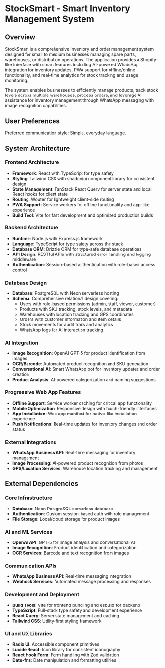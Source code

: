 # StockSmart - Smart Inventory Management System

## Overview

StockSmart is a comprehensive inventory and order management system designed for small to medium businesses managing spare parts, warehouses, or distribution operations. The application provides a Shopify-like interface with smart features including AI-powered WhatsApp integration for inventory updates, PWA support for offline/online functionality, and real-time analytics for stock tracking and usage monitoring.

The system enables businesses to efficiently manage products, track stock levels across multiple warehouses, process orders, and leverage AI assistance for inventory management through WhatsApp messaging with image recognition capabilities.

## User Preferences

Preferred communication style: Simple, everyday language.

## System Architecture

### Frontend Architecture
- **Framework**: React with TypeScript for type safety
- **Styling**: Tailwind CSS with shadcn/ui component library for consistent design
- **State Management**: TanStack React Query for server state and local React hooks for client state
- **Routing**: Wouter for lightweight client-side routing
- **PWA Support**: Service workers for offline functionality and app-like experience
- **Build Tool**: Vite for fast development and optimized production builds

### Backend Architecture
- **Runtime**: Node.js with Express.js framework
- **Language**: TypeScript for type safety across the stack
- **Database ORM**: Drizzle ORM for type-safe database operations
- **API Design**: RESTful APIs with structured error handling and logging middleware
- **Authentication**: Session-based authentication with role-based access control

### Database Design
- **Database**: PostgreSQL with Neon serverless hosting
- **Schema**: Comprehensive relational design covering:
  - Users with role-based permissions (admin, staff, viewer, customer)
  - Products with SKU tracking, stock levels, and metadata
  - Warehouses with location tracking and GPS coordinates
  - Orders with customer information and item details
  - Stock movements for audit trails and analytics
  - WhatsApp logs for AI interaction tracking

### AI Integration
- **Image Recognition**: OpenAI GPT-5 for product identification from images
- **OCR/Barcode**: Automated product recognition and SKU generation
- **Conversational AI**: Smart WhatsApp bot for inventory updates and order creation
- **Product Analysis**: AI-powered categorization and naming suggestions

### Progressive Web App Features
- **Offline Support**: Service worker caching for critical app functionality
- **Mobile Optimization**: Responsive design with touch-friendly interfaces
- **App Installation**: Web app manifest for native-like installation experience
- **Push Notifications**: Real-time updates for inventory changes and order status

### External Integrations
- **WhatsApp Business API**: Real-time messaging for inventory management
- **Image Processing**: AI-powered product recognition from photos
- **GPS/Location Services**: Warehouse location tracking and management

## External Dependencies

### Core Infrastructure
- **Database**: Neon PostgreSQL serverless database
- **Authentication**: Custom session-based auth with role management
- **File Storage**: Local/cloud storage for product images

### AI and ML Services
- **OpenAI API**: GPT-5 for image analysis and conversational AI
- **Image Recognition**: Product identification and categorization
- **OCR Services**: Barcode and text recognition from images

### Communication APIs
- **WhatsApp Business API**: Real-time messaging integration
- **Webhook Services**: Automated message processing and responses

### Development and Deployment
- **Build Tools**: Vite for frontend bundling and esbuild for backend
- **TypeScript**: Full-stack type safety and development experience
- **React Query**: Server state management and caching
- **Tailwind CSS**: Utility-first styling framework

### UI and UX Libraries
- **Radix UI**: Accessible component primitives
- **Lucide React**: Icon library for consistent iconography
- **React Hook Form**: Form handling with Zod validation
- **Date-fns**: Date manipulation and formatting utilities